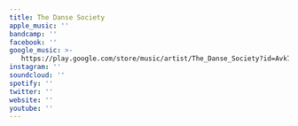 ```yaml
---
title: The Danse Society
apple_music: ''
bandcamp: ''
facebook: ''
google_music: >-
   https://play.google.com/store/music/artist/The_Danse_Society?id=Avk7ycu6owz4ccfmeoss5fv7k5q
instagram: ''
soundcloud: ''
spotify: ''
twitter: ''
website: ''
youtube: ''
---
```

